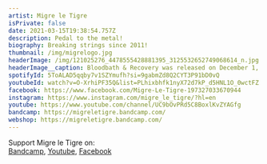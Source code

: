 ```yaml
---
artist: Migre le Tigre
isPrivate: false
date: 2021-03-15T19:38:54.757Z
description: Pedal to the metal!
biography: Breaking strings since 2011!
thumbnail: /img/migrelogo.jpg
headerImage: /img/121025276_4478555428881395_3125532652749068614_n.jpg
headerImage__caption: Bloodbath & Recovery was released on December 1, 2020 through FMD Records.
spotifyId: 5ToALAD5qqby7v1SZYmufh?si=9gabmZd8Q2CYT3P91bD0vQ
youtubeId: watch?v=O-XrhiPF35Q&list=PLhixbhfk1nyX72d7kP_d5HNL1O_0wctFZ
facebook: https://www.facebook.com/Migre-Le-Tigre-197327033670944
instagram: https://www.instagram.com/migre_le_tigre/?hl=en
youtube: https://www.youtube.com/channel/UC9bOvPRd5C8BoxlKvZYAGfg
bandcamp: https://migreletigre.bandcamp.com/
webshop: https://migreletigre.bandcamp.com/
---
```

Support Migre le Tigre on:\
[Bandcamp](https://migreletigre.bandcamp.com/), [Youtube](https://www.youtube.com/channel/UC9bOvPRd5C8BoxlKvZYAGfg), [Facebook](https://www.facebook.com/Migre-Le-Tigre-197327033670944)
